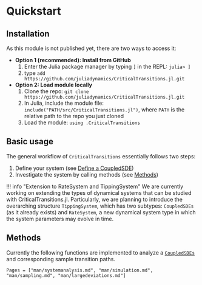 # Quickstart

## Installation
As this module is not published yet, there are two ways to access it:

* **Option 1 (recommended): Install from GitHub**
    1. Enter the Julia package manager by typing `]` in the REPL: `julia> ]`
    2. type `add https://github.com/juliadynamics/CriticalTransitions.jl.git`
* **Option 2: Load module locally**
    1. Clone the repo: `git clone https://github.com/juliadynamics/CriticalTransitions.jl.git`
    2. In Julia, include the module file: `include("PATH/src/CriticalTransitions.jl")`, where `PATH` is the relative path to the repo you just cloned
    3. Load the module: `using .CriticalTransitions`

## Basic usage
The general workflow of `CriticalTransitions` essentially follows two steps:

1. Define your system (see [Define a CoupledSDE](@ref))
2. Investigate the system by calling methods (see [Methods](@ref))

!!! info "Extension to RateSystem and TippingSystem"
    We are currently working on extending the types of dynamical systems that can be studied with CriticalTransitions.jl. Particularly, we are planning to introduce the overarching structure `TippingSystem`, which has two subtypes: `CoupledSDEs` (as it already exists) and `RateSystem`, a new dynamical system type in which the system parameters may evolve in time.

## Methods

Currently the following functions are implemented to analyze a [`CoupledSDEs`](@ref) and 
corresponding sample transition paths.

```@index
Pages = ["man/systemanalysis.md", "man/simulation.md", "man/sampling.md", "man/largedeviations.md"]
```